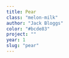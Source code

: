 ```yaml
---
title: Pear
class: "melon-milk"
author: "Jack Bloggs"
color: "#bcde83"
project: ""
year: 1
slug: "pear"
---
```

